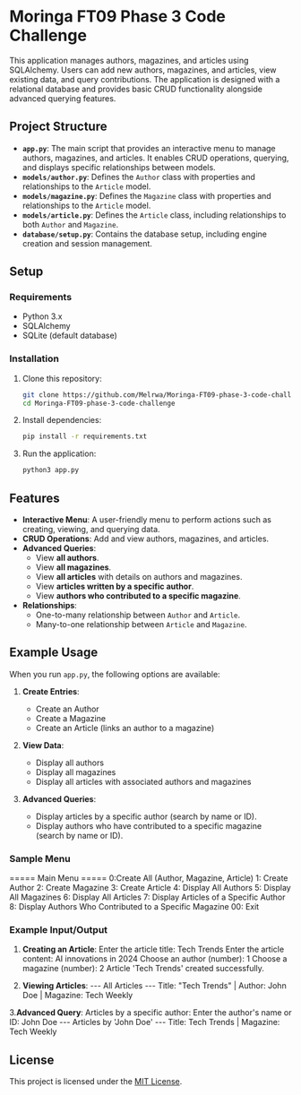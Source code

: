 # Moringa FT09 Phase 3 Code Challenge

This application manages authors, magazines, and articles using SQLAlchemy. Users can add new authors, magazines, and articles, view existing data, and query contributions. The application is designed with a relational database and provides basic CRUD functionality alongside advanced querying features.

## Project Structure

- **`app.py`**: The main script that provides an interactive menu to manage authors, magazines, and articles. It enables CRUD operations, querying, and displays specific relationships between models.
- **`models/author.py`**: Defines the `Author` class with properties and relationships to the `Article` model.
- **`models/magazine.py`**: Defines the `Magazine` class with properties and relationships to the `Article` model.
- **`models/article.py`**: Defines the `Article` class, including relationships to both `Author` and `Magazine`.
- **`database/setup.py`**: Contains the database setup, including engine creation and session management.

## Setup

### Requirements

- Python 3.x
- SQLAlchemy
- SQLite (default database)

### Installation

1. Clone this repository:

    ```bash
    git clone https://github.com/Melrwa/Moringa-FT09-phase-3-code-challenge.git
    cd Moringa-FT09-phase-3-code-challenge
    ```

2. Install dependencies:

    ```bash
    pip install -r requirements.txt
    ```

3. Run the application:

    ```bash
    python3 app.py
    ```

## Features

- **Interactive Menu**: A user-friendly menu to perform actions such as creating, viewing, and querying data.
- **CRUD Operations**: Add and view authors, magazines, and articles.
- **Advanced Queries**:
  - View **all authors**.
  - View **all magazines**.
  - View **all articles** with details on authors and magazines.
  - View **articles written by a specific author**.
  - View **authors who contributed to a specific magazine**.
- **Relationships**:
  - One-to-many relationship between `Author` and `Article`.
  - Many-to-one relationship between `Article` and `Magazine`.

## Example Usage

When you run `app.py`, the following options are available:

1. **Create Entries**:
   - Create an Author
   - Create a Magazine
   - Create an Article (links an author to a magazine)

2. **View Data**:
   - Display all authors
   - Display all magazines
   - Display all articles with associated authors and magazines

3. **Advanced Queries**:
   - Display articles by a specific author (search by name or ID).
   - Display authors who have contributed to a specific magazine (search by name or ID).

### Sample Menu

===== Main Menu =====
0:Create All (Author, Magazine, Article)
1: Create Author 2: Create Magazine
3: Create Article 4: Display All Authors
5: Display All Magazines
6: Display All Articles
7: Display Articles of a Specific Author
8: Display Authors Who Contributed to a Specific Magazine
00: Exit

### Example Input/Output

1. **Creating an Article**:
Enter the article title: Tech Trends Enter the article content: AI innovations in 2024 Choose an author (number): 1 Choose a magazine (number): 2 Article 'Tech Trends' created successfully.

2. **Viewing Articles**:
--- All Articles --- Title: "Tech Trends" | Author: John Doe | Magazine: Tech Weekly

3.**Advanced Query**: Articles by a specific author:
Enter the author's name or ID: John Doe --- Articles by 'John Doe' --- Title: Tech Trends | Magazine: Tech Weekly

## License

This project is licensed under the [MIT License](https://github.com/Melrwa/Moringa-FT09-phase-3-code-challenge/blob/main/LICENSE).
